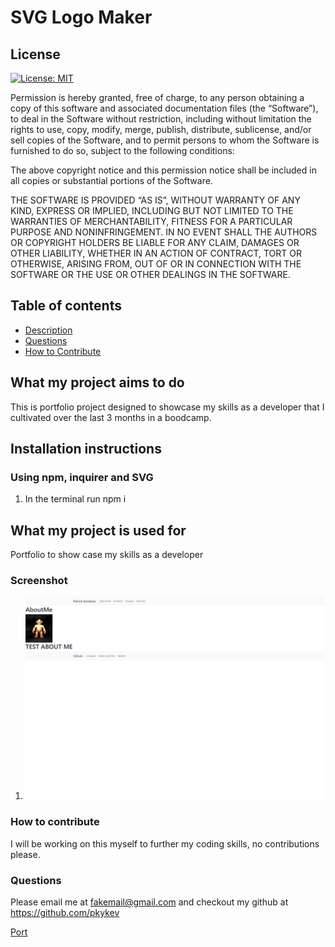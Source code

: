 # SVG Logo Maker

## License

[![License: MIT](https://img.shields.io/badge/License-MIT-yellow.svg)](https://opensource.org/licenses/MIT)

Permission is hereby granted, free of charge, to any person obtaining a copy of this software and associated documentation files (the “Software”), to deal in the Software without restriction, including without limitation the rights to use, copy, modify, merge, publish, distribute, sublicense, and/or sell copies of the Software, and to permit persons to whom the Software is furnished to do so, subject to the following conditions:
    
The above copyright notice and this permission notice shall be included in all copies or substantial portions of the Software.
    
THE SOFTWARE IS PROVIDED “AS IS”, WITHOUT WARRANTY OF ANY KIND, EXPRESS OR IMPLIED, INCLUDING BUT NOT LIMITED TO THE WARRANTIES OF MERCHANTABILITY, FITNESS FOR A PARTICULAR PURPOSE AND NONINFRINGEMENT. IN NO EVENT SHALL THE AUTHORS OR COPYRIGHT HOLDERS BE LIABLE FOR ANY CLAIM, DAMAGES OR OTHER LIABILITY, WHETHER IN AN ACTION OF CONTRACT, TORT OR OTHERWISE, ARISING FROM, OUT OF OR IN CONNECTION WITH THE SOFTWARE OR THE USE OR OTHER DEALINGS IN THE SOFTWARE.
    

## Table of contents
  * [Description](#what-my-project-aims-to-do)
  * [Questions](#questions)
  * [How to Contribute](#how-to-contribute)
  
## What my project aims to do
This is portfolio project designed to showcase my skills as a developer that I cultivated over the last 3 months in a boodcamp.

  ## Installation instructions 
  ### Using npm, inquirer and SVG 
  1. In the terminal run npm i

## What my project is used for
Portfolio to show case my skills as a developer

  ### Screenshot
  1. ![App Screenshot](src\assets\appscreenshot.png)

  ### How to contribute
  I will be working on this myself to further my coding skills, no contributions please.

  ### Questions
  Please email me at fakemail@gmail.com and checkout my github at <a href=https://github.com/pkykev>https://github.com/pkykev</a>








































<a href=https://pkykev.github.io/reactport>Port</a>